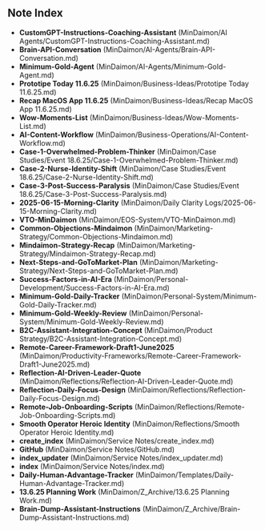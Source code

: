 ## Note Index

- **CustomGPT-Instructions-Coaching-Assistant** (MinDaimon/AI Agents/CustomGPT-Instructions-Coaching-Assistant.md)
- **Brain-API-Conversation** (MinDaimon/AI-Agents/Brain-API-Conversation.md)
- **Minimum-Gold-Agent** (MinDaimon/AI-Agents/Minimum-Gold-Agent.md)
- **Prototipe Today 11.6.25** (MinDaimon/Business-Ideas/Prototipe Today 11.6.25.md)
- **Recap MacOS App 11.6.25** (MinDaimon/Business-Ideas/Recap MacOS App 11.6.25.md)
- **Wow-Moments-List** (MinDaimon/Business-Ideas/Wow-Moments-List.md)
- **AI-Content-Workflow** (MinDaimon/Business-Operations/AI-Content-Workflow.md)
- **Case-1-Overwhelmed-Problem-Thinker** (MinDaimon/Case Studies/Event 18.6.25/Case-1-Overwhelmed-Problem-Thinker.md)
- **Case-2-Nurse-Identity-Shift** (MinDaimon/Case Studies/Event 18.6.25/Case-2-Nurse-Identity-Shift.md)
- **Case-3-Post-Success-Paralysis** (MinDaimon/Case Studies/Event 18.6.25/Case-3-Post-Success-Paralysis.md)
- **2025-06-15-Morning-Clarity** (MinDaimon/Daily Clarity Logs/2025-06-15-Morning-Clarity.md)
- **VTO-MinDaimon** (MinDaimon/EOS-System/VTO-MinDaimon.md)
- **Common-Objections-Mindaimon** (MinDaimon/Marketing-Strategy/Common-Objections-Mindaimon.md)
- **Mindaimon-Strategy-Recap** (MinDaimon/Marketing-Strategy/Mindaimon-Strategy-Recap.md)
- **Next-Steps-and-GoToMarket-Plan** (MinDaimon/Marketing-Strategy/Next-Steps-and-GoToMarket-Plan.md)
- **Success-Factors-in-AI-Era** (MinDaimon/Personal-Development/Success-Factors-in-AI-Era.md)
- **Minimum-Gold-Daily-Tracker** (MinDaimon/Personal-System/Minimum-Gold-Daily-Tracker.md)
- **Minimum-Gold-Weekly-Review** (MinDaimon/Personal-System/Minimum-Gold-Weekly-Review.md)
- **B2C-Assistant-Integration-Concept** (MinDaimon/Product Strategy/B2C-Assistant-Integration-Concept.md)
- **Remote-Career-Framework-Draft1-June2025** (MinDaimon/Productivity-Frameworks/Remote-Career-Framework-Draft1-June2025.md)
- **Reflection-AI-Driven-Leader-Quote** (MinDaimon/Reflections/Reflection-AI-Driven-Leader-Quote.md)
- **Reflection-Daily-Focus-Design** (MinDaimon/Reflections/Reflection-Daily-Focus-Design.md)
- **Remote-Job-Onboarding-Scripts** (MinDaimon/Reflections/Remote-Job-Onboarding-Scripts.md)
- **Smooth Operator Heroic Identity** (MinDaimon/Reflections/Smooth Operator Heroic Identity.md)
- **create_index** (MinDaimon/Service Notes/create_index.md)
- **GitHub** (MinDaimon/Service Notes/GitHub.md)
- **index_updater** (MinDaimon/Service Notes/index_updater.md)
- **index** (MinDaimon/Service Notes/index.md)
- **Daily-Human-Advantage-Tracker** (MinDaimon/Templates/Daily-Human-Advantage-Tracker.md)
- **13.6.25 Planning Work** (MinDaimon/Z_Archive/13.6.25 Planning Work.md)
- **Brain-Dump-Assistant-Instructions** (MinDaimon/Z_Archive/Brain-Dump-Assistant-Instructions.md)
